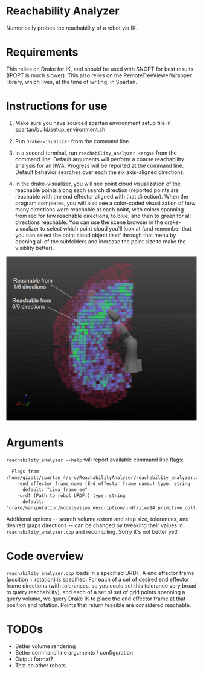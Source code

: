 # Reachability Analyzer

Numerically probes the reachability of a robot via IK.

# Requirements

This relies on Drake for IK, and should be used with SNOPT for best
results (IPOPT is much slower). This also relies on the
RemoteTreeViewerWrapper library, which lives, at the time of
writing, in Spartan.

# Instructions for use

1. Make sure you have sourced spartan environment setup file in spartan/build/setup_environment.sh

2. Run `drake-visualizer` from the command line.

2. In a second terminal, run `reachability_analyzer <args>` from the command line. Default arguments
will perform a coarse reachability analysis for an IIWA. Progress will be reported at the command
line. Default behavior searches over each the six axis-aligned directions.

3. In the drake-visualizer, you will see point cloud visualization of the reachable points
along each search direction (reported points are reachable with the end effector aligned with
that direction). When the program completes, you will also see a color-coded visualization of how
many directions were reachable at each point, with colors spanning from red for few reachable
directions, to blue, and then to green for all directions reachable. You can use the scene browser
in the drake-visualizer to select which point cloud you'll look at (and remember that you can
select the point cloud object itself through that menu by opening all of the subfolders
and increase the point size to make the visiblity better).

![Example Manipulability](docs/example_manipulability.png)

# Arguments

`reachability_analyzer --help` will report available command line flags:

```
  Flags from /home/gizatt/spartan_4/src/ReachabilityAnalyzer/reachability_analyzer.cpp:
    -end_effector_frame_name (End effector frame name.) type: string
      default: "iiwa_frame_ee"
    -urdf (Path to robot URDF.) type: string
      default: "drake/manipulation/models/iiwa_description/urdf/iiwa14_primitive_collision.urdf"
```

Additional options -- search volume extent and step size, tolerances, and desired graps directions --
can be changed by tweaking their values in `reachability_analyzer.cpp` and recompiling. Sorry it's
not better yet!

# Code overview

`reachability_analyzer.cpp` loads in a specified URDF. A end effector frame (position + rotation) is
specified. For each of a set of desired end effector frame directions (with tolerances, so you could
set this tolerance very broad to query reachability), and each of a set of set of grid points
spanning a query volume, we query Drake IK to place the end effector frame at that position and
rotation. Points that return feasible are considered reachable.

# TODOs

- Better volume rendering
- Better command line arguments / configuration
- Output format?
- Test on other robots
